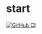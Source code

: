 # start
[![GitHub CI](https://github.com/userName/start/workflows/CI/badge.svg)](https://github.com/ThreeEyedGod/start/actions)